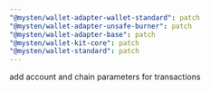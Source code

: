 ```yaml
---
"@mysten/wallet-adapter-wallet-standard": patch
"@mysten/wallet-adapter-unsafe-burner": patch
"@mysten/wallet-adapter-base": patch
"@mysten/wallet-kit-core": patch
"@mysten/wallet-standard": patch
---
```


add account and chain parameters for transactions
